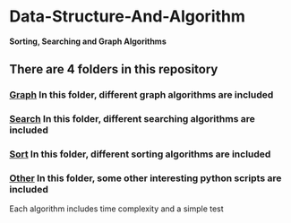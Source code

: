 # Data-Structure-And-Algorithm
**Sorting, Searching and Graph Algorithms**

## There are 4 folders in this repository<br>
### [Graph](https://github.com/xingyazhou/Data-Structure-And-Algorithm/tree/master/Graph)  In this folder, different graph algorithms are included <br>
### [Search](https://github.com/xingyazhou/Data-Structure-And-Algorithm/tree/master/Search)  In this folder, different searching algorithms are included <br>
### [Sort](https://github.com/xingyazhou/Data-Structure-And-Algorithm/tree/master/Sort)    In this folder, different sorting algorithms are included <br>
### [Other](https://github.com/xingyazhou/Data-Structure-And-Algorithm/tree/master/Other)   In this folder, some other interesting python scripts are included <br>

Each algorithm includes time complexity and a simple test
